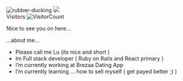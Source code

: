 
![rubber-ducking](https://user-images.githubusercontent.com/64465947/157428970-c5f0b97d-ff5a-4081-a22a-84e8fae5926f.gif)
![](https://github-readme-stats.vercel.app/api?username=LyuboDias&show_icons=true&title_color=00D0D0&icon_color=C72C53&text_color=FAEA12&bg_color=151515)
<br/>
Visitors
![VisitorCount](https://profile-counter.glitch.me/{LyuboDias}/count.svg)

Nice to see you on here...

...about me...

 - Please call me Lu (its nice and short )
 - Im Full stack developer ( Ruby on Rails and React primary )
 - I’m currently working at Brezaa Dating App
 - I’m currently learning ... how to sell myself ( get payed better ;) )


